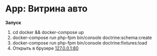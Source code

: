 # App: Витрина авто



**Запуск**

1. cd docker && docker-compose up
2. docker-compose run php-fpm bin/console doctrine:schema:create
3. docker-compose run php-fpm bin/console doctrine:fixtures:load
4. Открыть в брузере [127.0.0.1:80](http://127.0.0.1:80)